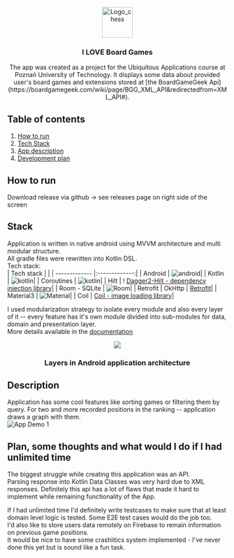 ﻿<p align="center">
<img src=https://www.svgrepo.com/show/169150/chess.svg alt="Logo_chess" width=70>
<h3 align="center">I LOVE Board Games</h3>
<p align="center">
The app was created as a project for the Ubiquitous Applications course at Poznań University of Technology.
It displays some data about provided user's board games and extensions stored at [the BoardGameGeek Api](https://boardgamegeek.com/wiki/page/BGG_XML_API&redirectedfrom=XML_API#).
</p>

## Table of contents
1. [How to run](#run)
2. [Tech Stack](#stack)
3. [App description](#description)
4. [Development plan](#plan)

## How to run
<a name="run"></a>
Download release via github -> see releases page on right side of the screen

## Stack
<a name="stack"></a>
Application is written in native android using MVVM architecture and multi modular structure.  
All gradle files were rewritten into Kotlin DSL.  
Tech stack:  
| Tech stack    |           |
| ------------- |:-------------:|
| Android     | ![android](https://img.shields.io/badge/Android-3DDC84?style=for-the-badge&logo=android&logoColor=white)|
| Kotlin      | ![kotlin](https://img.shields.io/badge/Kotlin-0095D5?&style=for-the-badge&logo=kotlin&logoColor=white)|
| Coroutines   | ![kotlin](https://img.shields.io/badge/Kotlin-0095D5?&style=for-the-badge&logo=kotlin&logoColor=white)|
| Hilt      | ! [Dagger2-Hilt - dependency injection library](https://dagger.dev/hilt/)|
| Room - SQLite  | ![Room](https://img.shields.io/badge/SQLite-07405E?style=for-the-badge&logo=sqlite&logoColor=white)|
| Retrofit | OkHttp  |  [Retrofit](https://square.github.io/retrofit/)|
| Material3      | ![Material](https://img.shields.io/badge/material%20design-757575?style=for-the-badge&logo=material%20design&logoColor=white)|
| Coil      |  [Coil - image loading library](https://coil-kt.github.io/coil/compose/)|


I used modularization strategy to isolate every module and also every layer of it -- every feature has it's own module divided into sub-modules for data, domain and presentation layer.  
More details available in the [documentation](https://developer.android.com/topic/architecture)  

<p align="center">
<img src=https://developer.android.com/topic/libraries/architecture/images/mad-arch-overview.png">
<h3 align="center">Layers in Android application architecture</h3>

## Description
<a name="description"></a>
Application has some cool features like  sorting games or filtering them by query.
For two and more recorded positions in the ranking -- application draws a graph with them.  
![App Demo 1](art/ezgif-4-39f58df234.gif)  

## Plan, some thoughts and what would I do if I had unlimited time
<a name="plan"></a>
The biggest struggle while creating this application was an API.  
Parsing response into Kotlin Data Classes was very hard due to XML responses. Definitely this api has a lot of flaws that made it hard to implement while remaining functionality of the App.  

If I had unlimited time I'd definitely write testcases to make sure that at least domain level logic is tested.  Some E2E test cases would do the job too.   
I'd also like to store users data remotely on Firebase to remain information on previous game positions.  
It would be nice to have some crashlitics system implemented - I've never done this yet but is sound like a fun task.  

